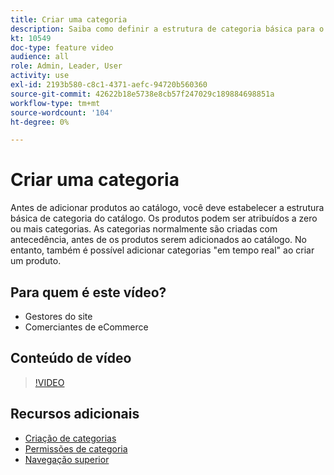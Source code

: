 ```yaml
---
title: Criar uma categoria
description: Saiba como definir a estrutura de categoria básica para o catálogo de produtos.
kt: 10549
doc-type: feature video
audience: all
role: Admin, Leader, User
activity: use
exl-id: 2193b580-c8c1-4371-aefc-94720b560360
source-git-commit: 42622b18e5738e8cb57f247029c189884698851a
workflow-type: tm+mt
source-wordcount: '104'
ht-degree: 0%

---
```


# Criar uma categoria

Antes de adicionar produtos ao catálogo, você deve estabelecer a estrutura básica de categoria do catálogo. Os produtos podem ser atribuídos a zero ou mais categorias. As categorias normalmente são criadas com antecedência, antes de os produtos serem adicionados ao catálogo. No entanto, também é possível adicionar categorias &quot;em tempo real&quot; ao criar um produto.

## Para quem é este vídeo?

- Gestores do site
- Comerciantes de eCommerce

## Conteúdo de vídeo

>[!VIDEO](https://video.tv.adobe.com/v/343746?quality=12&learn=on)

## Recursos adicionais

- [Criação de categorias](https://docs.magento.com/user-guide/catalog/category-create.html)
- [Permissões de categoria](https://docs.magento.com/user-guide/catalog/category-permissions.html)
- [Navegação superior](https://docs.magento.com/user-guide/catalog/navigation-top.html)
